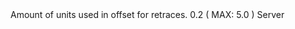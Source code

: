 <function name="sv_ramp_initial_retrace_length" parent="" type="libraryfield">
    <description>
        Amount of units used in offset for retraces.
    </description>
    <value>0.2 ( MAX: 5.0 )</value>
    <realm>Server</realm>
</function>